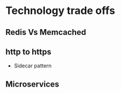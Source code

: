 # Technology trade offs

## Redis Vs Memcached


## http to https
- Sidecar pattern

## Microservices